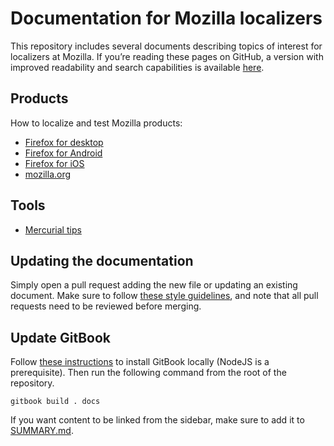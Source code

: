 # Documentation for Mozilla localizers

This repository includes several documents describing topics of interest for localizers at Mozilla. If you’re reading these pages on GitHub, a version with improved readability and search capabilities is available [here](https://mozilla-l10n.github.io/localizer-documentation).

## Products

How to localize and test Mozilla products:
* [Firefox for desktop](products/firefox_desktop/)
* [Firefox for Android](products/firefox_android/)
* [Firefox for iOS](products/firefox_ios/)
* [mozilla.org](products/mozilla_org/)

## Tools

* [Mercurial tips](tools/mercurial/)

## Updating the documentation

Simply open a pull request adding the new file or updating an existing document. Make sure to follow [these style guidelines](https://github.com/mozilla-l10n/documentation/blob/master/misc/documentation_styleguide.md), and note that all pull requests need to be reviewed before merging.

## Update GitBook

Follow [these instructions](https://toolchain.gitbook.com/setup.html) to install GitBook locally (NodeJS is a prerequisite). Then run the following command from the root of the repository.

```
gitbook build . docs
```

If you want content to be linked from the sidebar, make sure to add it to [SUMMARY.md](SUMMARY.md).
